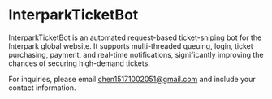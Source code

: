 # InterparkTicketBot
InterparkTicketBot is an automated request-based ticket-sniping bot for the Interpark global website. It supports multi-threaded queuing, login, ticket purchasing, payment, and real-time notifications, significantly improving the chances of securing high-demand tickets.


For inquiries, please email chen15171002051@gmail.com and include your contact information.
